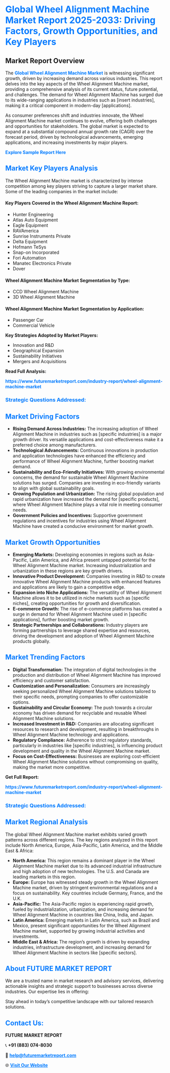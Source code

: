 <h1 style="color: #007BFF;">Global Wheel Alignment Machine Market Report 2025-2033: Driving Factors, Growth Opportunities, and Key Players</h1>

<section id="overview">
<h2>Market Report Overview</h2>
<p>The <a href="https://www.futuremarketreport.com/industry-report/wheel-alignment-machine-market" style="color: #007BFF; text-decoration: none;"><strong>Global Wheel Alignment Machine Market</strong></a> is witnessing significant growth, driven by increasing demand across various industries. This report delves into the key aspects of the Wheel Alignment Machine market, providing a comprehensive analysis of its current status, future potential, and challenges. The demand for Wheel Alignment Machine has surged due to its wide-ranging applications in industries such as [insert industries], making it a critical component in modern-day [applications].</p>
<p>As consumer preferences shift and industries innovate, the Wheel Alignment Machine market continues to evolve, offering both challenges and opportunities for stakeholders. The global market is expected to expand at a substantial compound annual growth rate (CAGR) over the forecast period, driven by technological advancements, emerging applications, and increasing investments by major players.</p>
</section>

<section id="overview">
<p><a href="https://www.futuremarketreport.com/request-sample/reportId=43171" style="color: #007BFF; text-decoration: none;"><strong>Explore Sample Report Here</strong></a></p>
</section>

<section id="key-players">
<h2 style="color: #007BFF;">Market Key Players Analysis</h2>
<p>The Wheel Alignment Machine market is characterized by intense competition among key players striving to capture a larger market share. Some of the leading companies in the market include:</p>
<h4>Key Players Covered in the Wheel Alignment Machine Report:</h4>
<ul><li>Hunter Engineering</li><li>Atlas Auto Equipment</li><li>Eagle Equipment</li><li>RAVAmerica</li><li>Sunrise Instruments Private</li><li>Delta Equipment</li><li>Hofmann TeSys</li><li>Snap-on Incorporated</li><li>Fori Automation</li><li>Manatec Electronics Private</li><li>Dover</li></ul>
<h4>Wheel Alignment Machine Market Segmentation by Type:</h4>
<ul><li>CCD Wheel Alignment Machine</li><li>3D Wheel Alignment Machine</li></ul>

<h4>Wheel Alignment Machine Market Segmentation by Application:</h4>
<ul><li>Passenger Car</li><li>Commercial Vehicle</li></ul>
<p><strong>Key Strategies Adopted by Market Players:</strong></p>
<ul>
<li>Innovation and R&D</li>
<li>Geographical Expansion</li>
<li>Sustainability Initiatives</li>
<li>Mergers and Acquisitions</li>
</ul>
</section>

<section>
<p><strong>Read Full Analysis: </strong></p><a href="https://www.futuremarketreport.com/industry-report/wheel-alignment-machine-market" style="color: #007BFF; text-decoration: none;"><strong>https://www.futuremarketreport.com/industry-report/wheel-alignment-machine-market</strong></a>
<h3 style="color: #007BFF;">Strategic Questions Addressed:</h3>
</section>

<section id="driving-factors">
<h2 style="color: #007BFF;">Market Driving Factors</h2>
<ul>
<li><strong>Rising Demand Across Industries:</strong> The increasing adoption of Wheel Alignment Machine in industries such as [specific industries] is a major growth driver. Its versatile applications and cost-effectiveness make it a preferred choice among manufacturers.</li>
<li><strong>Technological Advancements:</strong> Continuous innovations in production and application technologies have enhanced the efficiency and performance of Wheel Alignment Machine, further boosting market demand.</li>
<li><strong>Sustainability and Eco-Friendly Initiatives:</strong> With growing environmental concerns, the demand for sustainable Wheel Alignment Machine solutions has surged. Companies are investing in eco-friendly variants to align with global sustainability goals.</li>
<li><strong>Growing Population and Urbanization:</strong> The rising global population and rapid urbanization have increased the demand for [specific products], where Wheel Alignment Machine plays a vital role in meeting consumer needs.</li>
<li><strong>Government Policies and Incentives:</strong> Supportive government regulations and incentives for industries using Wheel Alignment Machine have created a conducive environment for market growth.</li>
</ul>
</section>

<section id="growth-opportunities">
<h2 style="color: #007BFF;">Market Growth Opportunities</h2>
<ul>
<li><strong>Emerging Markets:</strong> Developing economies in regions such as Asia-Pacific, Latin America, and Africa present untapped potential for the Wheel Alignment Machine market. Increasing industrialization and urbanization in these regions are key growth drivers.</li>
<li><strong>Innovative Product Development:</strong> Companies investing in R&D to create innovative Wheel Alignment Machine products with enhanced features and applications are likely to gain a competitive edge.</li>
<li><strong>Expansion into Niche Applications:</strong> The versatility of Wheel Alignment Machine allows it to be utilized in niche markets such as [specific niches], creating opportunities for growth and diversification.</li>
<li><strong>E-commerce Growth:</strong> The rise of e-commerce platforms has created a surge in demand for Wheel Alignment Machine used in [specific applications], further boosting market growth.</li>
<li><strong>Strategic Partnerships and Collaborations:</strong> Industry players are forming partnerships to leverage shared expertise and resources, driving the development and adoption of Wheel Alignment Machine products globally.</li>
</ul>
</section>

<section id="trending-factors">
<h2 style="color: #007BFF;">Market Trending Factors</h2>
<ul>
<li><strong>Digital Transformation:</strong> The integration of digital technologies in the production and distribution of Wheel Alignment Machine has improved efficiency and customer satisfaction.</li>
<li><strong>Customization and Personalization:</strong> Consumers are increasingly seeking personalized Wheel Alignment Machine solutions tailored to their specific needs, prompting companies to offer customizable options.</li>
<li><strong>Sustainability and Circular Economy:</strong> The push towards a circular economy has driven demand for recyclable and reusable Wheel Alignment Machine solutions.</li>
<li><strong>Increased Investment in R&D:</strong> Companies are allocating significant resources to research and development, resulting in breakthroughs in Wheel Alignment Machine technology and applications.</li>
<li><strong>Regulatory Compliance:</strong> Adherence to strict regulatory standards, particularly in industries like [specific industries], is influencing product development and quality in the Wheel Alignment Machine market.</li>
<li><strong>Focus on Cost-Effectiveness:</strong> Businesses are exploring cost-efficient Wheel Alignment Machine solutions without compromising on quality, making the market more competitive.</li>
</ul>
</section>

<section>
<p><strong>Get Full Report: </strong></p><a href="https://www.futuremarketreport.com/industry-report/wheel-alignment-machine-market" style="color: #007BFF; text-decoration: none;"><strong>https://www.futuremarketreport.com/industry-report/wheel-alignment-machine-market</strong></a>
<h3 style="color: #007BFF;">Strategic Questions Addressed:</h3>
</section>


<section id="regional-analysis">
<h2 style="color: #007BFF;">Market Regional Analysis</h2>
<p>The global Wheel Alignment Machine market exhibits varied growth patterns across different regions. The key regions analyzed in this report include North America, Europe, Asia-Pacific, Latin America, and the Middle East & Africa:</p>
<ul>
<li><strong>North America:</strong> This region remains a dominant player in the Wheel Alignment Machine market due to its advanced industrial infrastructure and high adoption of new technologies. The U.S. and Canada are leading markets in this region.</li>
<li><strong>Europe:</strong> Europe has witnessed steady growth in the Wheel Alignment Machine market, driven by stringent environmental regulations and a focus on sustainability. Key countries include Germany, France, and the U.K.</li>
<li><strong>Asia-Pacific:</strong> The Asia-Pacific region is experiencing rapid growth, fueled by industrialization, urbanization, and increasing demand for Wheel Alignment Machine in countries like China, India, and Japan.</li>
<li><strong>Latin America:</strong> Emerging markets in Latin America, such as Brazil and Mexico, present significant opportunities for the Wheel Alignment Machine market, supported by growing industrial activities and investments.</li>
<li><strong>Middle East & Africa:</strong> The region’s growth is driven by expanding industries, infrastructure development, and increasing demand for Wheel Alignment Machine in sectors like [specific sectors].</li>
</ul>
</section>

<footer>
<h2 style="color: #007BFF;">About FUTURE MARKET REPORT</h2>
<p>We are a trusted name in market research and advisory services, delivering actionable insights and strategic support to businesses across diverse industries. Our expertise lies in offering:</p>

<p>Stay ahead in today’s competitive landscape with our tailored research solutions.</p>

<h2 style="color: #007BFF;">Contact Us:</h2>
<p><strong>FUTURE MARKET REPORT</strong></p>
<p>📞 <strong>+91 (883) 074-8030</strong></p>
<p>📧 <strong><a href="mailto:help@futuremarketreport.com" style="color: #007BFF;">help@futuremarketreport.com</a></strong></p>
<p>🌐 <strong><a href="https://www.futuremarketreport.com/" style="color: #007BFF;">Visit Our Website</a></strong></p>
</footer>